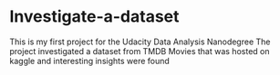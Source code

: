 # Investigate-a-dataset
This is my first project for the Udacity Data Analysis Nanodegree
The project investigated a dataset from TMDB Movies that was hosted on kaggle and interesting insights were found
